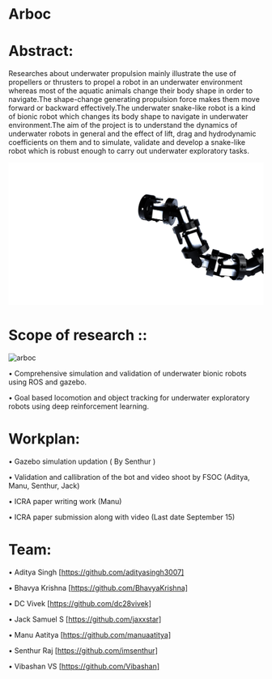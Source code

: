 ﻿# Arboc
# Abstract:

Researches about underwater propulsion mainly illustrate the use of propellers or thrusters to propel a robot in an underwater environment whereas most of the aquatic animals change their body shape in order to navigate.The shape-change generating propulsion force makes them move forward or backward effectively.The underwater snake-like robot is a kind of bionic robot which changes its body shape to navigate in underwater environment.The aim of the project is to understand the dynamics of underwater robots in general and the effect of lift, drag and hydrodynamic coefficients on them and to simulate, validate and develop a snake-like robot which is robust enough to carry out underwater exploratory tasks.

![arboc](https://github.com/spider-tronix/arboc/blob/master/arboc.jpg)

# Scope of research ::

![arboc](https://github.com/spider-tronix/arboc/blob/master/simulation.gif)

  •	Comprehensive simulation and validation of underwater bionic robots using ROS and gazebo.

  •	Goal based locomotion and object tracking for underwater exploratory robots using deep reinforcement learning.
  
 # Workplan:
  •	Gazebo simulation updation ( By Senthur )
  
  •	Validation and callibration of the bot and video shoot by FSOC (Aditya, Manu, Senthur, Jack)
  
  •	ICRA paper writing work (Manu)
  
  •	ICRA paper submission along with video (Last date September 15)
  
# Team:

  • Aditya Singh [https://github.com/adityasingh3007]
  
  • Bhavya Krishna [https://github.com/BhavyaKrishna]
  
  • DC Vivek [https://github.com/dc28vivek]
  
  • Jack Samuel S [https://github.com/jaxxstar] 
  
  • Manu Aatitya [https://github.com/manuaatitya]  
  
  • Senthur Raj [https://github.com/imsenthur]
  
  • Vibashan VS [https://github.com/Vibashan]
  
  
